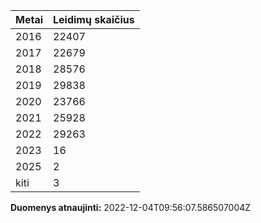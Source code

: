 | Metai | Leidimų skaičius |
|-------| ---------------- |
| 2016 | 22407 |
| 2017 | 22679 |
| 2018 | 28576 |
| 2019 | 29838 |
| 2020 | 23766 |
| 2021 | 25928 |
| 2022 | 29263 |
| 2023 | 16 |
| 2025 | 2 |
| kiti | 3 |

**Duomenys atnaujinti:** 2022-12-04T09:56:07.586507004Z
